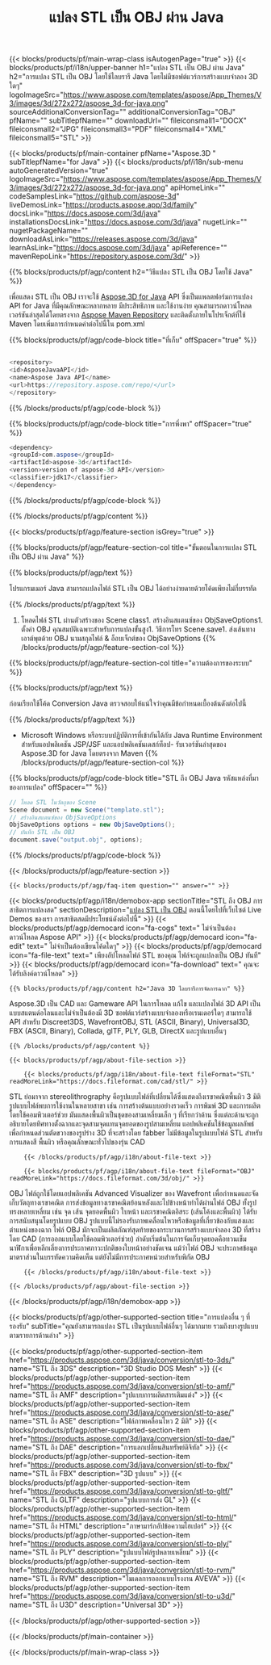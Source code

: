﻿---
title: แปลง STL เป็น OBJ ผ่าน Java 
weight: 1210
url: /th/java/conversion/stl-to-obj/ 
description: ตัวอย่างโค้ดการแปลง Java สำหรับรูปแบบ STL เป็นไฟล์ OBJ ใช้โค้ดตัวอย่างนี้เพื่อแปลง STL เป็น OBJ ภายในแอปพลิเคชันบนเว็บหรือเดสก์ท็อป Java
---
{{< blocks/products/pf/main-wrap-class isAutogenPage="true" >}}
{{< blocks/products/pf/i18n/upper-banner h1="แปลง STL เป็น OBJ ผ่าน Java" h2="การแปลง STL เป็น OBJ โดยใช้ไลบรารี Java โดยไม่มีซอฟต์แวร์การสร้างแบบจำลอง 3D ใดๆ" logoImageSrc="https://www.aspose.com/templates/aspose/App_Themes/V3/images/3d/272x272/aspose_3d-for-java.png" sourceAdditionalConversionTag="" additionalConversionTag="OBJ" pfName="" subTitlepfName="" downloadUrl="" fileiconsmall1="DOCX" fileiconsmall2="JPG" fileiconsmall3="PDF" fileiconsmall4="XML" fileiconsmall5="STL" >}}

{{< blocks/products/pf/main-container pfName="Aspose.3D " subTitlepfName="for Java" >}}
{{< blocks/products/pf/i18n/sub-menu autoGeneratedVersion="true" logoImageSrc="https://www.aspose.com/templates/aspose/App_Themes/V3/images/3d/272x272/aspose_3d-for-java.png" apiHomeLink="" codeSamplesLink="https://github.com/aspose-3d" liveDemosLink="https://products.aspose.app/3d/family" docsLink="https://docs.aspose.com/3d/java" installationsDocsLink="https://docs.aspose.com/3d/java" nugetLink="" nugetPackageName="" downloadAsLink="https://releases.aspose.com/3d/java" learnAsLink="https://docs.aspose.com/3d/java" apiReference="" mavenRepoLink="https://repository.aspose.com/3d/" >}}

{{% blocks/products/pf/agp/content h2="วิธีแปลง STL เป็น OBJ โดยใช้ Java" %}}

 เพื่อแสดง STL เป็น OBJ เราจะใช้
 [Aspose.3D for Java](https://products.aspose.com/3d/java) 
 API ซึ่งเป็นแพลตฟอร์มการแปลง API for Java ที่มีคุณลักษณะหลากหลาย มีประสิทธิภาพ และใช้งานง่าย คุณสามารถดาวน์โหลดเวอร์ชันล่าสุดได้โดยตรงจาก
 [Aspose Maven Repository](https://repository.aspose.com/3d/) 
 และติดตั้งภายในโปรเจ็กต์ที่ใช้ Maven โดยเพิ่มการกำหนดค่าต่อไปนี้ใน pom.xml

{{% blocks/products/pf/agp/code-block title="ที่เก็บ" offSpacer="true" %}}

```cs

<repository>
<id>AsposeJavaAPI</id>
<name>Aspose Java API</name>
<url>https://repository.aspose.com/repo/</url>
</repository>


```

{{% /blocks/products/pf/agp/code-block %}}

{{% blocks/products/pf/agp/code-block title="การพึ่งพา" offSpacer="true" %}}

```cs
<dependency>
<groupId>com.aspose</groupId>
<artifactId>aspose-3d</artifactId>
<version>version of aspose-3d API</version>
<classifier>jdk17</classifier>
</dependency>


```

{{% /blocks/products/pf/agp/code-block %}}

{{% /blocks/products/pf/agp/content %}}

{{< blocks/products/pf/agp/feature-section isGrey="true" >}}

{{% blocks/products/pf/agp/feature-section-col title="ขั้นตอนในการแปลง STL เป็น OBJ ผ่าน Java" %}}

{{% blocks/products/pf/agp/text %}}

 โปรแกรมเมอร์ Java สามารถแปลงไฟล์ STL เป็น OBJ ได้อย่างง่ายดายด้วยโค้ดเพียงไม่กี่บรรทัด

{{% /blocks/products/pf/agp/text %}}

1. โหลดไฟล์ STL ผ่านตัวสร้างของ Scene class1. สร้างอินสแตนซ์ของ ObjSaveOptions1. ตั้งค่า OBJ คุณสมบัติเฉพาะสำหรับการแปลงขั้นสูง1. วิธีการโทร Scene.save1. ส่งเส้นทางเอาต์พุตด้วย OBJ นามสกุลไฟล์ & อ็อบเจ็กต์ของ ObjSaveOptions
{{% /blocks/products/pf/agp/feature-section-col %}}

{{% blocks/products/pf/agp/feature-section-col title="ความต้องการของระบบ" %}}

{{% blocks/products/pf/agp/text %}}

 ก่อนเรียกใช้โค้ด Conversion Java ตรวจสอบให้แน่ใจว่าคุณมีข้อกำหนดเบื้องต้นดังต่อไปนี้

{{% /blocks/products/pf/agp/text %}}

- Microsoft Windows หรือระบบปฏิบัติการที่เข้ากันได้กับ Java Runtime Environment สำหรับแอปพลิเคชัน JSP/JSF และแอปพลิเคชันเดสก์ท็อป- รับเวอร์ชันล่าสุดของ Aspose.3D for Java โดยตรงจาก Maven
{{% /blocks/products/pf/agp/feature-section-col %}}

{{% blocks/products/pf/agp/code-block title="STL ถึง OBJ Java รหัสแหล่งที่มาของการแปลง" offSpacer="" %}}

```cs
// โหลด STL ในวัตถุของ Scene 
Scene document = new Scene("template.stl");
// สร้างอินสแตนซ์ของ ObjSaveOptions 
ObjSaveOptions options = new ObjSaveOptions();
// บันทึก STL เป็น OBJ 
document.save("output.obj", options);   


```

{{% /blocks/products/pf/agp/code-block %}}

{{< /blocks/products/pf/agp/feature-section >}}

    {{< blocks/products/pf/agp/faq-item question="" answer="" >}}
 

<!-- aboutfile Starts -->

{{< blocks/products/pf/agp/i18n/demobox-app sectionTitle="STL ถึง OBJ การสาธิตการแปลงสด" sectionDescription="[แปลง STL เป็น OBJ](https://products.aspose.app/3d/conversion/stl-to-obj) ตอนนี้โดยไปที่เว็บไซต์ Live Demos ของเรา การสาธิตสดมีประโยชน์ดังต่อไปนี้" >}}
        {{< blocks/products/pf/agp/democard icon="fa-cogs" text=" ไม่จำเป็นต้องดาวน์โหลด Aspose API" >}}
        {{< blocks/products/pf/agp/democard icon="fa-edit" text=" ไม่จำเป็นต้องเขียนโค้ดใดๆ" >}}
        {{< blocks/products/pf/agp/democard icon="fa-file-text" text=" เพียงอัปโหลดไฟล์ STL ของคุณ ไฟล์จะถูกแปลงเป็น OBJ ทันที" >}}
        {{< blocks/products/pf/agp/democard icon="fa-download" text=" คุณจะได้รับลิงค์ดาวน์โหลด" >}}

    {{% blocks/products/pf/agp/content h2="Java 3D ไลบรารีการจัดการฉาก" %}}

 Aspose.3D เป็น CAD และ Gameware API ในการโหลด แก้ไข และแปลงไฟล์ 3D API เป็นแบบสแตนด์อโลนและไม่จำเป็นต้องมี 3D ซอฟต์แวร์สร้างแบบจำลองหรือเรนเดอร์ใดๆ สามารถใช้ API สำหรับ Discreet3DS, WavefrontOBJ, STL (ASCII, Binary), Universal3D, FBX (ASCII, Binary), Collada, glTF, PLY, GLB, DirectX และรูปแบบอื่นๆ 



    {{% /blocks/products/pf/agp/content %}}

    {{< blocks/products/pf/agp/about-file-section >}}

        {{< blocks/products/pf/agp/i18n/about-file-text fileFormat="STL" readMoreLink="https://docs.fileformat.com/cad/stl/" >}}

STL ย่อมาจาก stereolithrography คือรูปแบบไฟล์ที่เปลี่ยนได้ซึ่งแสดงถึงเรขาคณิตพื้นผิว 3 มิติ รูปแบบไฟล์พบการใช้งานในหลายสาขา เช่น การสร้างต้นแบบอย่างรวดเร็ว การพิมพ์ 3D และการผลิตโดยใช้คอมพิวเตอร์ช่วย มันแสดงพื้นผิวเป็นชุดของสามเหลี่ยมเล็ก ๆ ที่เรียกว่าด้าน ซึ่งแต่ละด้านจะถูกอธิบายโดยทิศทางตั้งฉากและจุดสามจุดแทนจุดยอดของรูปสามเหลี่ยม แอปพลิเคชันใช้ข้อมูลผลลัพธ์เพื่อกำหนดส่วนตัดขวางของรูปร่าง 3D ที่จะสร้างโดย fabber ไม่มีข้อมูลในรูปแบบไฟล์ STL สำหรับการแสดงสี พื้นผิว หรือคุณลักษณะทั่วไปของรุ่น CAD


        {{< /blocks/products/pf/agp/i18n/about-file-text >}}

        {{< blocks/products/pf/agp/i18n/about-file-text fileFormat="OBJ" readMoreLink="https://docs.fileformat.com/3d/obj/" >}}

OBJ ไฟล์ถูกใช้โดยแอปพลิเคชัน Advanced Visualizer ของ Wavefront เพื่อกำหนดและจัดเก็บวัตถุทางเรขาคณิต การส่งข้อมูลทางเรขาคณิตย้อนหลังและไปข้างหน้าทำได้ผ่านไฟล์ OBJ ทั้งรูปทรงหลายเหลี่ยม เช่น จุด เส้น จุดยอดพื้นผิว ใบหน้า และเรขาคณิตอิสระ (เส้นโค้งและพื้นผิว) ได้รับการสนับสนุนโดยรูปแบบ OBJ รูปแบบนี้ไม่รองรับภาพเคลื่อนไหวหรือข้อมูลที่เกี่ยวข้องกับแสงและตำแหน่งของฉาก ไฟล์ OBJ มักจะเป็นผลิตภัณฑ์สุดท้ายของกระบวนการสร้างแบบจำลอง 3D ที่สร้างโดย CAD (การออกแบบโดยใช้คอมพิวเตอร์ช่วย) ลำดับเริ่มต้นในการจัดเก็บจุดยอดคือทวนเข็มนาฬิกาเพื่อหลีกเลี่ยงการประกาศภาวะปกติของใบหน้าอย่างชัดเจน แม้ว่าไฟล์ OBJ จะประกาศข้อมูลมาตราส่วนในบรรทัดความคิดเห็น แต่ยังไม่มีการประกาศหน่วยสำหรับพิกัด OBJ


        {{< /blocks/products/pf/agp/i18n/about-file-text >}}

    {{< /blocks/products/pf/agp/about-file-section >}}

{{< /blocks/products/pf/agp/i18n/demobox-app >}}

<!-- aboutfile Ends -->

{{< blocks/products/pf/agp/other-supported-section title="การแปลงอื่น ๆ ที่รองรับ" subTitle="คุณยังสามารถแปลง STL เป็นรูปแบบไฟล์อื่นๆ ได้มากมาย รวมถึงบางรูปแบบตามรายการด้านล่าง" >}}

{{< blocks/products/pf/agp/other-supported-section-item href="https://products.aspose.com/3d/java/conversion/stl-to-3ds/" name="STL ถึง 3DS" description="3D Studio DOS Mesh" >}}
{{< blocks/products/pf/agp/other-supported-section-item href="https://products.aspose.com/3d/java/conversion/stl-to-amf/" name="STL ถึง AMF" description="รูปแบบการผลิตสารเติมแต่ง" >}}
{{< blocks/products/pf/agp/other-supported-section-item href="https://products.aspose.com/3d/java/conversion/stl-to-ase/" name="STL ถึง ASE" description="ไฟล์ภาพเคลื่อนไหว 2 มิติ" >}}
{{< blocks/products/pf/agp/other-supported-section-item href="https://products.aspose.com/3d/java/conversion/stl-to-dae/" name="STL ถึง DAE" description="การแลกเปลี่ยนสินทรัพย์ดิจิทัล" >}}
{{< blocks/products/pf/agp/other-supported-section-item href="https://products.aspose.com/3d/java/conversion/stl-to-fbx/" name="STL ถึง FBX" description="3D รูปแบบ" >}}
{{< blocks/products/pf/agp/other-supported-section-item href="https://products.aspose.com/3d/java/conversion/stl-to-gltf/" name="STL ถึง GLTF" description="รูปแบบการส่ง GL" >}}
{{< blocks/products/pf/agp/other-supported-section-item href="https://products.aspose.com/3d/java/conversion/stl-to-html/" name="STL ถึง HTML" description="ภาษามาร์กอัปข้อความไฮเปอร์" >}}
{{< blocks/products/pf/agp/other-supported-section-item href="https://products.aspose.com/3d/java/conversion/stl-to-ply/" name="STL ถึง PLY" description="รูปแบบไฟล์รูปหลายเหลี่ยม" >}}
{{< blocks/products/pf/agp/other-supported-section-item href="https://products.aspose.com/3d/java/conversion/stl-to-rvm/" name="STL ถึง RVM" description="โมเดลการออกแบบโรงงาน AVEVA" >}}
{{< blocks/products/pf/agp/other-supported-section-item href="https://products.aspose.com/3d/java/conversion/stl-to-u3d/" name="STL ถึง U3D" description="Universal 3D" >}}

{{< /blocks/products/pf/agp/other-supported-section >}}

{{< /blocks/products/pf/main-container >}}
    
{{< /blocks/products/pf/main-wrap-class >}}